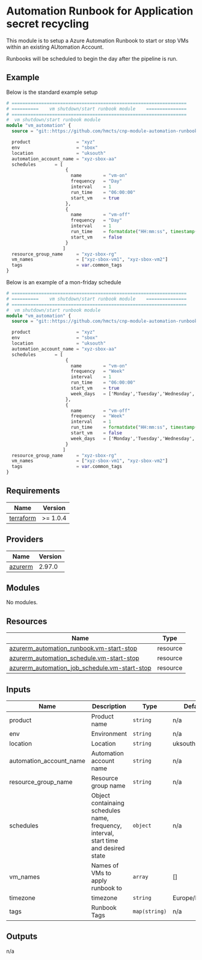 # Automation Runbook for Application secret recycling

This module is to setup a Azure Automation Runbook to start or stop VMs within an existing AUtomation Account.

Runbooks will be scheduled to begin the day after the pipeline is run. 

## Example

Below is the standard example setup

```terraform
# =================================================================
# ==========    vm shutdown/start runbook module    ===============
# =================================================================
#  vm shutdown/start runbook module
module "vm_automation" {
  source = "git::https://github.com/hmcts/cnp-module-automation-runbook-start-stop-vm"

  product                 = "xyz"
  env                     = "sbox"
  location                = "uksouth"
  automation_account_name = "xyz-sbox-aa"
  schedules       = [
                      {
                        name        = "vm-on"
                        frequency   = "Day"
                        interval    = 1
                        run_time    = "06:00:00"
                        start_vm    = true
                      },
                      {
                        name        = "vm-off"
                        frequency   = "Day"
                        interval    = 1
                        run_time    = formatdate("HH:mm:ss", timestamp())
                        start_vm    = false
                      }
                     ]
  resource_group_name     = "xyz-sbox-rg"
  vm_names                = ["xyz-sbox-vm1", "xyz-sbox-vm2"]
  tags                    = var.common_tags
}


```

Below is an example of a mon-friday schedule

```terraform
# =================================================================
# ==========    vm shutdown/start runbook module    ===============
# =================================================================
#  vm shutdown/start runbook module
module "vm_automation" {
  source = "git::https://github.com/hmcts/cnp-module-automation-runbook-start-stop-vm"

  product                 = "xyz"
  env                     = "sbox"
  location                = "uksouth"
  automation_account_name = "xyz-sbox-aa"
  schedules       = [
                      {
                        name        = "vm-on"
                        frequency   = "Week"
                        interval    = 1
                        run_time    = "06:00:00"
                        start_vm    = true
                        week_days   = ['Monday','Tuesday','Wednesday','Thursday','Friday']
                      },
                      {
                        name        = "vm-off"
                        frequency   = "Week"
                        interval    = 1
                        run_time    = formatdate("HH:mm:ss", timestamp())
                        start_vm    = false
                        week_days   = ['Monday','Tuesday','Wednesday','Thursday','Friday']
                      }
                     ]
  resource_group_name     = "xyz-sbox-rg"
  vm_names                = ["xyz-sbox-vm1", "xyz-sbox-vm2"]
  tags                    = var.common_tags
}


```

## Requirements   

| Name | Version |
|------|---------|
| <a name="requirement_terraform"></a> [terraform](#requirement\_terraform) | >= 1.0.4 |

## Providers

| Name | Version |
|------|---------|
| <a name="provider_azurerm"></a> [azurerm](#provider\_azurerm) | 2.97.0 |

## Modules

No modules.

## Resources

| Name | Type |
|------|------|
| [azurerm_automation_runbook.vm-start-stop](https://registry.terraform.io/providers/hashicorp/azurerm/latest/docs/resources/automation_runbook) | resource |
| [azurerm_automation_schedule.vm-start-stop](https://registry.terraform.io/providers/hashicorp/azurerm/latest/docs/resources/automation_schedule) | resource |
| [azurerm_automation_job_schedule.vm-start-stop](https://registry.terraform.io/providers/hashicorp/azurerm/latest/docs/resources/automation_job_schedule) | resource |

## Inputs

| Name | Description | Type | Default | Required |
|------|-------------|------|---------|:--------:|
| product | Product name | `string` | n/a | yes |  
| env | Environment | `string` | n/a | yes |  
| location | Location | `string` | uksouth | no |  
| automation_account_name | Automation account name | `string` | n/a | yes |   
| resource_group_name | Resource group name | `string` | n/a | yes |  
| schedules | Object containaing schedules name, frequency, interval, start time and desired state | `object` | n/a | yes |  
| vm_names | Names of VMs to apply runbook to | `array` | [] | no |  
| timezone | timezone | `string` | Europe/London | no |  
| tags | Runbook Tags | `map(string)` | n/a | yes |

## Outputs

n/a